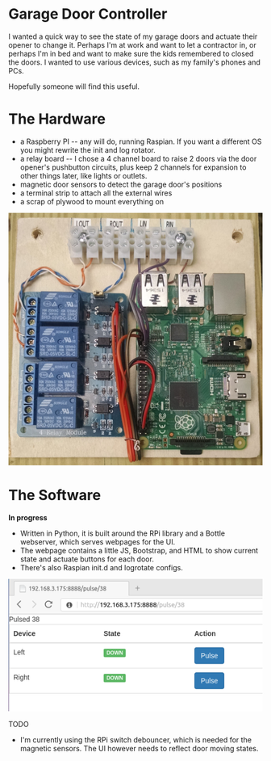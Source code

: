 # Garage Door Controller

I wanted a quick way to see the state of my garage doors and actuate their
opener to change it. Perhaps I'm at work and want to let a contractor in,
or perhaps I'm in bed and want to make sure the kids remembered to closed
the doors.  I wanted to use various devices, such as my family's phones and
PCs.

Hopefully someone will find this useful.

# The Hardware 
* a Raspberry PI -- any will do, running Raspian.  If you want a different OS you might rewrite the init and log rotator.
* a relay board -- I chose a 4 channel board to raise 2 doors via the door opener's pushbutton circuits, plus keep 2 channels for expansion to other things later, like lights or outlets.
* magnetic door sensors to detect the garage door's positions
* a terminal strip to attach all the external wires
* a scrap of plywood to mount everything on

![assembled board photo](https://raw.githubusercontent.com/mnp/garage/master/assembled-board.jpg)

# The Software

**In progress**

* Written in Python, it is built around the RPi library and a Bottle webserver, which serves webpages for the UI.
* The webpage contains a little JS, Bootstrap, and HTML to show current state and actuate buttons for each door.
* There's also Raspian init.d and logrotate configs.

![This is what the very simple UI looks like.](https://raw.githubusercontent.com/mnp/garage/master/ui.png)

TODO
 - I'm currently using the RPi switch debouncer, which is needed for the magnetic sensors.  The UI however needs to reflect door moving states.

